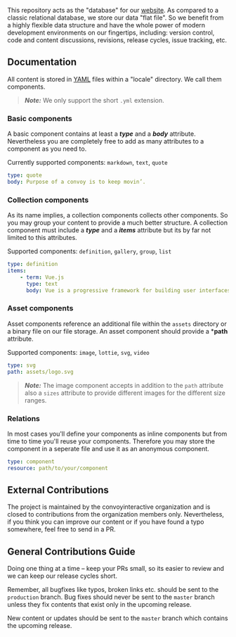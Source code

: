 This repository acts as the "database" for our [website](https://convoyinteractive.com). As compared to a classic relational database, we store our data "flat file".  So we benefit from a highly flexible data structure and have the whole power of modern development environments on our fingertips,  including: version control, code and content discussions, revisions, release cycles, issue tracking, etc.

## Documentation
All content is stored in [YAML](https://yaml.org/) files within a "locale" directory. We call them components.
> ***Note:*** We only support the short `.yml` extension.

### Basic components
A basic component contains at least a ***type*** and a ***body*** attribute. Nevertheless you are completely free to add as many attributes to a component as you need to.

Currently supported components: `markdown`, `text`, `quote`

```yml
type: quote
body: Purpose of a convoy is to keep movin’.
```

### Collection components
As its name implies, a collection components collects other components. So you may group your content to provide a much better structure. A collection component must include a ***type*** and a ***items*** attribute but its by far not limited to this attributes.

Supported components: `definition`, `gallery`, `group`, `list`

```yml
type: definition
items:
    - term: Vue.js
      type: text
      body: Vue is a progressive framework for building user interfaces. 
```

### Asset components
Asset components reference an additional file within the `assets` directory or a binary file on our file storage. An asset component should provide a ***path** attribute.

Supported components: `image`, `lottie`, `svg`, `video`

```yml
type: svg
path: assets/logo.svg
```

> ***Note:*** The image component accepts in addition to the `path` attribute also a `sizes` attribute to provide different images for the different size ranges.

### Relations
In most cases you'll define your components as inline components but from time to time you'll reuse your components. Therefore you may store the component in a seperate file and use it as an anonymous component.

```yml
type: component
resource: path/to/your/component
```

## External Contributions
The project is maintained by the convoyinteractive organization and is closed to contributions from the organization members only. Nevertheless, if you think you can improve our content or if you have found a typo somewhere, feel free to send in a PR.

## General Contributions Guide
Doing one thing at a time – keep your PRs small, so its easier to review and we can keep our release cycles short.

Remember, all bugfixes like typos, broken links etc. should be sent to the `production` branch. Bug fixes should never be sent to the `master` branch unless they fix contents that exist only in the upcoming release.

New content or updates should be sent to the `master` branch which contains the upcoming release.
